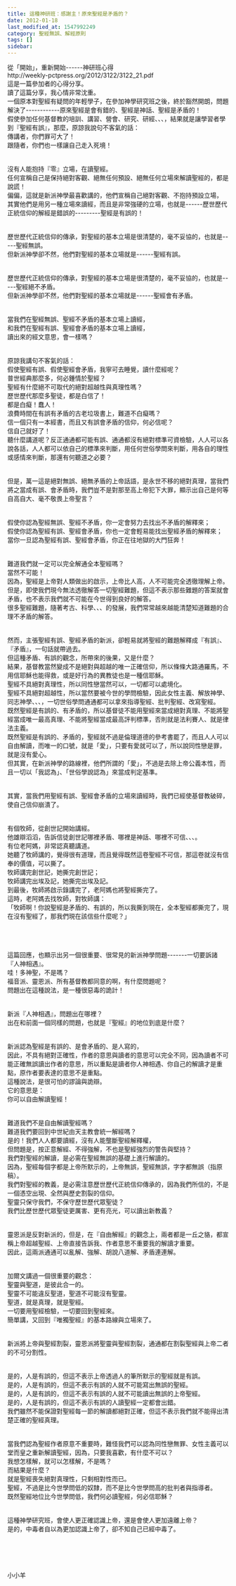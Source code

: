 ```yaml
---
title: 這種神研班：感謝主！原來聖經是矛盾的？
date: 2012-01-18
last_modified_at: 1547992249
category: 聖經無誤、解經原則
tags: []
sidebar: 
---
```


<p>從「開始」，重新開始------神研班心得<br/>http://weekly-pctpress.org/2012/3122/3122_21.pdf<br/><!--more-->這是一篇參加者的心得分享。<br/>讀了這篇分享，我心情非常沈重。<br/>一個原本對聖經有疑問的年輕學子，在參加神學研究班之後，終於豁然開朗，問題解決了------------原來聖經是會有錯的、聖經是神話、聖經是矛盾的！<br/>假使參加任何基督教的培訓、講習、營會、研究、研經、、、，結果就是讓學習者學到『聖經有誤』，那麼，原諒我說句不客氣的話：<br/>傳講者，你們罪可大了！<br/>跟隨者，你們也一樣讓自己走入死境！<br/><br/><br/>沒有人能抱持『零』立場，在讀聖經。<br/>任何宣稱自己是保持絕對客觀、絕無任何預設、絕無任何立場來解讀聖經的，都是說謊！<br/>偏偏，這就是新派神學最喜歡講的，他們宣稱自己絕對客觀、不抱持預設立場，<br/>其實他們是用另一種立場來讀經，而且是非常強硬的立場，也就是------歷世歷代正統信仰的解經是錯誤的---------聖經是有誤的！<br/><br/><br/>歷世歷代正統信仰的傳承，對聖經的基本立場是很清楚的，毫不妥協的，也就是-----聖經無誤。<br/>但新派神學卻不然，他們對聖經的基本立場就是------聖經有誤。<br/><br/><br/>歷世歷代正統信仰的傳承，對聖經的基本立場是很清楚的，毫不妥協的，也就是-----聖經絕不矛盾。<br/>但新派神學卻不然，他們對聖經的基本立場就是------聖經會有矛盾。<br/><br/><br/>當我們在聖經無誤、聖經不矛盾的基本立場上讀經，<br/>和我們在聖經有誤、聖經會矛盾的基本立場上讀經，<br/>讀出來的經文意思，會一樣嗎？<br/><br/><br/>原諒我講句不客氣的話：<br/>假使聖經有誤、假使聖經會矛盾，我寧可去睡覺，讀什麼經呢？<br/>普世經典那麼多，何必鍾情於聖經？<br/>聖經有什麼絕不可取代的絕對超越性與真理性嗎？<br/>歷世歷代那麼多聖徒，都是白信了！<br/>都是白癡！蠢人！<br/>浪費時間在有誤有矛盾的古老垃圾書上，難道不白癡嗎？<br/>信一個只有一本經書，而且又有誤會矛盾的信仰，何必信呢？<br/>信自己就好了！<br/>聽什麼講道呢？反正通通都可能有誤、通通都沒有絕對標準可資檢驗，人人可以各說各話，人人都可以依自己的標準來判斷，用任何世俗學問來判斷，用各自的理性或感情來判斷，那還有何聽道之必要？<br/><br/><br/>但是，萬一這是絕對無誤、絕無矛盾的上帝話語，是永世不移的絕對真理，當我們將之當成有誤、會矛盾時，我們豈不是對那至高上帝犯下大罪，顯示出自己是何等自高自大、毫不敬畏上帝聖言？<br/><br/><br/>假使你認為聖經無誤、聖經不矛盾，你一定會努力去找出不矛盾的解釋來；<br/>假使你認為聖經有誤、聖經會矛盾，你也一定會輕易能找出聖經矛盾的解釋來；<br/>當你一旦認為聖經有誤、聖經會矛盾，你正在往地獄的大門狂奔！<br/><br/><br/>難道我們就一定可以完全解通全本聖經嗎？<br/>當然不可能！<br/>因為，聖經是上帝對人類做出的啟示，上帝比人高，人不可能完全透徹理解上帝。<br/>但是，即使我們現今無法透徹解答一切聖經難題，但這不表示那些難題的答案就會矛盾，也不表示我們就不可能在今世得到良好的解答。<br/>很多聖經難題，隨著考古、科學、、、的發展，我們常常越來越能清楚知道難題的合理不矛盾的解答。<br/><br/><br/>然而，主張聖經有誤、聖經矛盾的新派，卻輕易就將聖經的難題解釋成『有誤』、『矛盾』，一句話就帶過去。<br/>但這種矛盾、有誤的觀念，所帶來的後果，又是什麼？<br/>結果，基督教當然變成不是絕對與超越的唯一正確信仰，所以條條大路通羅馬，不用信耶穌也能得救，或是好行為的異教徒也是一種信耶穌。<br/>聖經不具絕對真理性，所以同性戀當然可以，一切都可以處境化。<br/>聖經不具絕對超越性，所以當然要被今世的學問檢驗，因此女性主義、解放神學、同志神學、、、，一切世俗學問通通都可以拿來指導聖經、批判聖經、改寫聖經。<br/>既然聖經是有誤的、有矛盾的，所以基督徒不能用聖經來當成絕對真理、不能將聖經當成唯一最高真理、不能將聖經當成最高評判標準，否則就是法利賽人、就是律法主義。<br/>既然聖經是有誤的、矛盾的，聖經就不過是倫理道德的參考書罷了，而且人人可以自由解讀，而唯一的口號，就是「愛」，只要有愛就可以了，所以說同性戀是罪，就是沒有愛心。<br/>但其實，在新派神學的路線裡，他們所謂的「愛」，不過是去除上帝公義本性，而且一切以「我認為」、「世俗學說認為」來當成判定基準。<br/><br/><br/>其實，當我們用聖經有誤、聖經會矛盾的立場來讀經時，我們已經使基督教破碎，使自己信仰崩潰了。<br/><br/><br/>有個牧師，從創世記開始講經。<br/>他雄辯滔滔，告訴信徒創世記哪裡矛盾、哪裡是神話、哪裡不可信、、、。<br/>有位老阿媽，非常認真聽講道。<br/>她聽了牧師講的，覺得很有道理，而且覺得既然這卷聖經不可信，那這卷就沒有信奉的價值，可以撕了。<br/>牧師講完創世記，她撕完創世記；<br/>牧師講完出埃及記，她撕完出埃及記。<br/>到最後，牧師將啟示錄講完了，老阿媽也將聖經撕完了。<br/>這時，老阿媽去找牧師，對牧師講：<br/>「牧師啊！你說聖經是矛盾的、有誤的，所以我撕到現在，全本聖經都撕完了，現在沒有聖經了，那我們現在該信些什麼呢？」<br/><br/><br/><br/><br/>這篇回應，也顯示出另一個很重要、很常見的新派神學問題-------一切要訴諸『人神相遇』。<br/>哇！多神聖，不是嗎？<br/>福音派、靈恩派、所有基督教都同意的啊，有什麼問題呢？<br/>問題出在這種說法，是一種很惡毒的詭計！<br/><br/><br/>新派『人神相遇』，問題出在哪裡？<br/>出在和前面一個同樣的問題，也就是『聖經』的地位到底是什麼？<br/><br/><br/>新派認為聖經是有誤的、是會矛盾的、是人寫的，<br/>因此，不具有絕對正確性，作者的意思與讀者的意思可以完全不同，因為讀者不可能正確無誤讀出作者的意思，所以重點是讀者你人神相遇、你自己的解讀才是重點，原作者要表達的意思不是重點。<br/>這種說法，是很可怕的謬論與詭辯。<br/>它的意思是：<br/>你可以自由解讀聖經！<br/><br/><br/>難道我們不是自由解讀聖經嗎？<br/>難道我們要回到中世紀由天主教會統一解經嗎？<br/>是的！我們人人都要讀經，沒有人能壟斷聖經解釋權，<br/>但問題是，按正意解經、不得強解，不也是聖經強烈的警告與堅持？<br/>我們對聖經的解讀，是必需在聖經無誤的基礎上進行解讀的。<br/>因為，聖經每個字都是上帝所默示的，上帝無誤，聖經無誤，字字都無誤（指原稿）。<br/>我們對聖經的教義，是必需注意歷世歷代正統信仰傳承的，因為我們所信的，不是一個憑空出現、全然與歷史割裂的信仰。<br/>聖靈只保守我們，不保守歷世歷代眾聖徒？<br/>我們比歷世歷代眾聖徒更厲害、更有亮光，可以讀出新教義？<br/><br/><br/>靈恩派是反對新派的，但是，在『自由解經』的觀念上，兩者都是一丘之貉，都宣稱上帝超越聖經、上帝直接告訴我、作者意思不重要我的解讀才重要。<br/>因此，這兩派通通可以亂解、強解、胡說八道解、矛盾連連解。<br/><br/><br/>加爾文講過一個很重要的觀念：<br/>聖靈與聖道，是彼此合一的。<br/>聖靈不可能違反聖道，聖道不可能沒有聖靈。<br/>聖道，就是真理，就是聖經。<br/>一切要用聖經檢驗，一切要回到聖經來。<br/>簡單講，又回到『唯獨聖經』的基本路線與立場來了。<br/><br/><br/>新派將上帝與聖經割裂，靈恩派將聖靈與聖經割裂，通通都在割裂聖經與上帝二者的不可分割性。<br/><br/><br/>是的，人是有誤的，但這不表示上帝透過人的筆所默示的聖經就是有誤。<br/>是的，人是有誤的，但這不表示有誤的人就不可能寫出無誤的聖經。<br/>是的，人是有誤的，但這不表示有誤的人就不可能讀出無誤的上帝聖經。<br/>是的，人是有誤的，但這不表示有誤的人讀聖經一定都會出錯。<br/>我們雖然不能保證對聖經每一節的解讀都絕對正確，但這不表示我們就不能得出清楚正確的聖經真理。<br/><br/><br/>當我們認為聖經作者原意不重要時，難怪我們可以認為同性戀無罪、女性主義可以堂而皇之重新解讀聖經，因為，只要我喜歡，有什麼不可以？<br/>我想怎樣解，就可以怎樣解，不是嗎？<br/>而結果是什麼？<br/>就是聖經喪失絕對真理性，只剩相對性而已。<br/>聖經，不過是比今世學問低的奴隸，而不是比今世學問高的批判者與指導者。<br/>既然聖經地位比今世學問低，我們何必讀聖經，何必信耶穌？<br/><br/><br/>這種神學研究班，會使人更正確認識上帝，還是會使人更加遠離上帝？<br/>是的，中毒者自以為更加認識上帝了，卻不知自己已經中毒了。<br/><br/><br/><br/><br/><br/>小小羊<br/><br/><br/><br/><br/><br/><br/><br/><br/><br/></p>